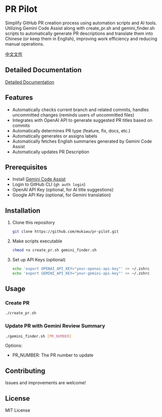 # PR Pilot

Simplify GitHub PR creation process using automation scripts and AI tools. Utilizing Gemini Code Assist along with create_pr.sh and gemini_finder.sh scripts to automatically generate PR descriptions and translate them into Chinese (or keep them in English), improving work efficiency and reducing manual operations.

[中文文件](tw/README.md)

## Detailed Documentation

[Detailed Documentation](https://muki.tw/pr-pilot/)

## Features

- Automatically checks current branch and related commits, handles uncommitted changes (reminds users of uncommitted files)
- Integrates with OpenAI API to generate suggested PR titles based on commits
- Automatically determines PR type (feature, fix, docs, etc.)
- Automatically generates or assigns labels
- Automatically fetches English summaries generated by Gemini Code Assist
- Automatically updates PR Description

## Prerequisites

- Install [Gemini Code Assist](https://github.com/apps/gemini-code-assist)
- Login to GitHub CLI (`gh auth login`)
- OpenAI API Key (optional, for AI title suggestions)
- Google API Key (optional, for Gemini translation)

## Installation

1. Clone this repository
   ```bash
   git clone https://github.com/mukiwu/pr-pilot.git
   ```

2. Make scripts executable
   ```bash
   chmod +x create_pr.sh gemini_finder.sh
   ```

3. Set up API Keys (optional)
   ```bash
   echo 'export OPENAI_API_KEY="your-openai-api-key"' >> ~/.zshrc
   echo 'export GEMINI_API_KEY="your-gemini-api-key"' >> ~/.zshrc
   ```

## Usage

### Create PR

```bash
./create_pr.sh
```

### Update PR with Gemini Review Summary

```bash
./gemini_finder.sh [PR_NUMBER]
```

Options:
- PR_NUMBER: The PR number to update

## Contributing

Issues and improvements are welcome!

## License

MIT License
